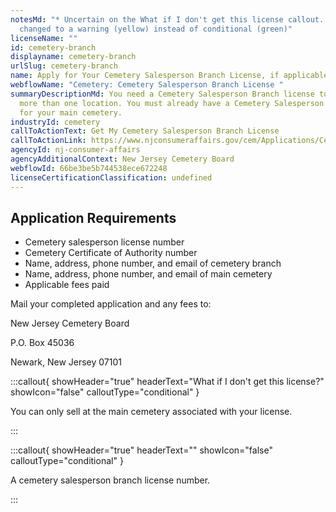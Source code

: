 ```yaml
---
notesMd: "* Uncertain on the What if I don't get this license callout. It may be
  changed to a warning (yellow) instead of conditional (green)"
licenseName: ""
id: cemetery-branch
displayname: cemetery-branch
urlSlug: cemetery-branch
name: Apply for Your Cemetery Salesperson Branch License, if applicable
webflowName: "Cemetery: Cemetery Salesperson Branch License "
summaryDescriptionMd: You need a Cemetery Salesperson Branch license to sell at
  more than one location. You must already have a Cemetery Salesperson license
  for your main cemetery.
industryId: cemetery
callToActionText: Get My Cemetery Salesperson Branch License
callToActionLink: https://www.njconsumeraffairs.gov/cem/Applications/Cemetery-Application-for-Cemetery-Salespersons-Branch-License.pdf
agencyId: nj-consumer-affairs
agencyAdditionalContext: New Jersey Cemetery Board
webflowId: 66be3be5b744538ece672248
licenseCertificationClassification: undefined
---
```


## Application Requirements

- Cemetery salesperson license number
- Cemetery Certificate of Authority number
- Name, address, phone number, and email of cemetery branch
- Name, address, phone number, and email of main cemetery
- Applicable fees paid

Mail your completed application and any fees to:

New Jersey Cemetery Board

P.O. Box 45036

Newark, New Jersey 07101

:::callout{ showHeader="true" headerText="What if I don't get this license?" showIcon="false" calloutType="conditional" }

You can only sell at the main cemetery associated with your license.

:::

:::callout{ showHeader="true" headerText="" showIcon="false" calloutType="conditional" }

A cemetery salesperson branch license number.

:::

